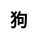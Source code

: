---
title: 狗
layout: dream_interpretation/kind_single
description: 解夢 - 動物 - 狗.
js: []
css: ["css/luck/dream_interpretation/dream_interpretation.css"]
---